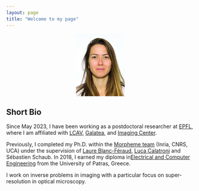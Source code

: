 ```yaml
---
layout: page
title: "Welcome to my page"
---
```


<img width=130 src="photo.jpg" style="display: block; margin: 0 auto">

<!-- [E-mail](mailto:vasiliki.stergiopoulou@inria.fr)

[GitHub](https://github.com/VStergiop)

[LinkedIn](https://www.linkedin.com/in/vasiliki-stergiopoulou-59a258134/) -->

## Short Bio

Since May 2023, I have been working as a postdoctoral researcher at [EPFL](https://www.epfl.ch/en/), where I am affiliated with [LCAV](https://www.epfl.ch/labs/lcav/), [Galatea](https://www.epfl.ch/labs/galatea/), and [Imaging Center](https://imaging.epfl.ch/).

Previously, I completed my Ph.D. within  the [Morpheme team](https://team.inria.fr/morpheme/) (Inria, CNRS, UCA) under the supervision of [Laure Blanc-Féraud](https://www.i3s.unice.fr/~blancf/), [Luca Calatroni](https://sites.google.com/view/lucacalatroni) and Sébastien Schaub.
In 2018, I earned my diploma in[Electrical and Computer Engineering](http://www.ece.upatras.gr/index.php/en/) from the University of Patras, Greece.

I work on inverse problems in imaging with a particular focus on super-resolution in optical microscopy.

<!-- 
{% if site.show_excerpts %}
  {% include home.html %}
{% else %}
  {% include archive.html title="Posts" %}
{% endif %} -->
